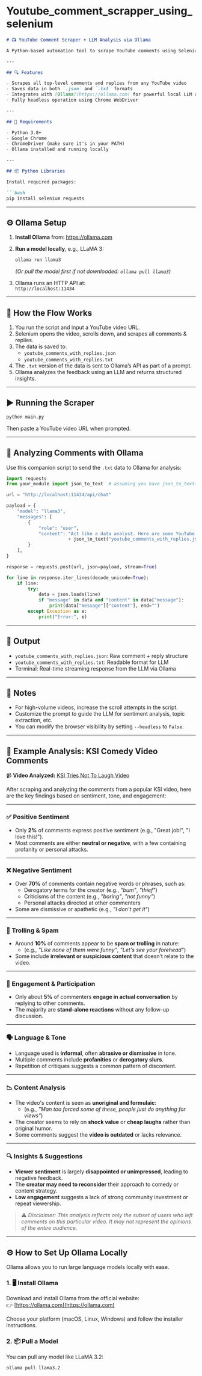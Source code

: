 # Youtube_comment_scrapper_using_selenium



```markdown
# 📺 YouTube Comment Scraper + LLM Analysis via Ollama

A Python-based automation tool to scrape YouTube comments using Selenium, and analyze them with an LLM model (e.g., LLaMA 3) through Ollama's local API.

---

## 🔍 Features

- Scrapes all top-level comments and replies from any YouTube video  
- Saves data in both `.json` and `.txt` formats  
- Integrates with [Ollama](https://ollama.com) for powerful local LLM analysis via API  
- Fully headless operation using Chrome WebDriver  

---

## 🧰 Requirements

- Python 3.8+
- Google Chrome
- ChromeDriver (make sure it's in your PATH)
- Ollama installed and running locally

---

## 📦 Python Libraries

Install required packages:

```bash
pip install selenium requests
```

---

## ⚙️ Ollama Setup

1. **Install Ollama** from: https://ollama.com  
2. **Run a model locally**, e.g., LLaMA 3:

    ```bash
    ollama run llama3
    ```

    *(Or pull the model first if not downloaded: `ollama pull llama3`)*

3. Ollama runs an HTTP API at:  
   `http://localhost:11434`

---

## 🔁 How the Flow Works

1. You run the script and input a YouTube video URL.  
2. Selenium opens the video, scrolls down, and scrapes all comments & replies.  
3. The data is saved to:
   - `youtube_comments_with_replies.json`
   - `youtube_comments_with_replies.txt`
4. The `.txt` version of the data is sent to Ollama’s API as part of a prompt.  
5. Ollama analyzes the feedback using an LLM and returns structured insights.

---

## ▶️ Running the Scraper

```bash
python main.py
```

Then paste a YouTube video URL when prompted.

---

## 🧠 Analyzing Comments with Ollama

Use this companion script to send the `.txt` data to Ollama for analysis:

```python
import requests
from your_module import json_to_text  # assuming you have json_to_text() in a file

url = "http://localhost:11434/api/chat"

payload = {
    "model": "llama3",
    "messages": [
        {
            "role": "user",
            "content": "Act like a data analyst. Here are some YouTube comments and replies. Analyze them:\n\n"
                       + json_to_text("youtube_comments_with_replies.json"),
        }
    ],
}

response = requests.post(url, json=payload, stream=True)

for line in response.iter_lines(decode_unicode=True):
    if line:
        try:
            data = json.loads(line)
            if "message" in data and "content" in data["message"]:
                print(data["message"]["content"], end="")
        except Exception as e:
            print("Error:", e)
```

---

## 📄 Output

- `youtube_comments_with_replies.json`: Raw comment + reply structure  
- `youtube_comments_with_replies.txt`: Readable format for LLM  
- Terminal: Real-time streaming response from the LLM via Ollama

---

## 📌 Notes

- For high-volume videos, increase the scroll attempts in the script.  
- Customize the prompt to guide the LLM for sentiment analysis, topic extraction, etc.  
- You can modify the browser visibility by setting `--headless` to `False`.

---
## 🧪 Example Analysis: KSI Comedy Video Comments
📹 **Video Analyzed:** [KSI Tries Not To Laugh Video](https://www.youtube.com/watch?v=JfUVGBWDJ_M)

After scraping and analyzing the comments from a popular KSI video, here are the key findings based on sentiment, tone, and engagement:

---

### ✅ Positive Sentiment

- Only **2%** of comments express positive sentiment (e.g., "Great job!", "I love this!").
- Most comments are either **neutral or negative**, with a few containing profanity or personal attacks.

---

### ❌ Negative Sentiment

- Over **70%** of comments contain negative words or phrases, such as:
  - Derogatory terms for the creator (e.g., _"bum"_, _"thief"_)
  - Criticisms of the content (e.g., _"boring"_, _"not funny"_)
  - Personal attacks directed at other commenters
- Some are dismissive or apathetic (e.g., _"I don't get it"_)

---

### 🧌 Trolling & Spam

- Around **10%** of comments appear to be **spam or trolling** in nature:
  - (e.g., _"Like none of them were funny"_, _"Let's see your forehead"_)
- Some include **irrelevant or suspicious content** that doesn’t relate to the video.

---

### 💬 Engagement & Participation

- Only about **5%** of commenters **engage in actual conversation** by replying to other comments.
- The majority are **stand-alone reactions** without any follow-up discussion.

---

### 🗣️ Language & Tone

- Language used is **informal**, often **abrasive or dismissive** in tone.
- Multiple comments include **profanities** or **derogatory slurs**.
- Repetition of critiques suggests a common pattern of discontent.

---

### 📉 Content Analysis

- The video's content is seen as **unoriginal and formulaic**:
  - (e.g., _"Man too forced some of these, people just do anything for views"_)
- The creator seems to rely on **shock value** or **cheap laughs** rather than original humor.
- Some comments suggest the **video is outdated** or lacks relevance.

---

### 🔍 Insights & Suggestions

- **Viewer sentiment** is largely **disappointed or unimpressed**, leading to negative feedback.
- The **creator may need to reconsider** their approach to comedy or content strategy.
- **Low engagement** suggests a lack of strong community investment or repeat viewership.

> ⚠️ _Disclaimer: This analysis reflects only the subset of users who left comments on this particular video. It may not represent the opinions of the entire audience._

---

## ⚙️ How to Set Up Ollama Locally

Ollama allows you to run large language models locally with ease.

### 1. 🖥 Install Ollama

Download and install Ollama from the official website:  
👉 [https://ollama.com](https://ollama.com)

Choose your platform (macOS, Linux, Windows) and follow the installer instructions.

### 2. 📦 Pull a Model

You can pull any model like LLaMA 3.2:

```bash
ollama pull llama3.2
